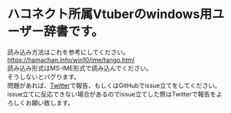 # ハコネクト所属Vtuberのwindows用ユーザー辞書です。  
読み込み方法はこれを参考にしてください。  
https://hamachan.info/win10/ime/tango.html    
読み込み形式はMS-IME形式で読み込んでください。    
そうしないとバグります。  
問題があれば、[Twitter](https://twitter.com/mj_IRIAM)で報告、もしくはGitHubでissue立てをしてください。 
issue立てに反応できない場合があるのでissue立てした際はTwitterで報告をよろしくお願い致します。  
